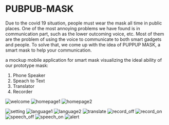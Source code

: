 # PUBPUB-MASK

Due to the covid 19 situation, people must wear the mask all time in public places. One of the most annoying problems we have found is in communication part, such as the lower outcoming voice, etc. Most of them are the problem of using the voice to communicate to both smart gadgets and people. To solve that, we come up with the idea of PUPPUP MASK, a smart mask to help your communication.


a mockup mobile application for smart mask visualizing the ideal ability of our prototype mask:
1. Phone Speaker
2. Speach to Text
3. Translator
4. Recorder

<p float="left">
  <img src="/image/Welcome.jpg" alt="welcome"> <img src="/image/Home_on.jpg" alt="homepage1"> <img src="/image/Home_off.jpg" alt="homepage2">
</p>
<img src="/image/Setting.jpg" alt="setting">
<img src="/image/Language_lan.jpg" alt="language1"> <img src="/image/Language_trans.jpg" alt="language2"> <img src="/image/Translate.jpg" alt="translate">
<img src="/image/record_off.jpg" alt="record_off"> <img src="/image/Record_on.jpg" alt="record_on">
<img src="/image/speech_off.jpg" alt="speech_off"> <img src="/image/speech_on.jpg" alt="speech_on"> <img src="/image/Alert.jpg" alt="alert">
